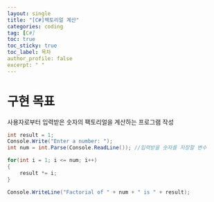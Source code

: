 ```yaml
---
layout: single
title: "[C#]팩토리얼 계산"
categories: coding
tag: [C#]
toc: true
toc_sticky: true
toc_label: 목차
author_profile: false
excerpt: " "
---
```


# 구현 목표

사용자로부터 입력받은 숫자의 팩토리얼을 계산하는 프로그램 작성

```c#
int result = 1;
Console.Write("Enter a number: ");
int num = int.Parse(Console.ReadLine()); //입력받을 숫자를 저장할 변수

for(int i = 1; i <= num; i++)
{
    result *= i;
}

Console.WriteLine("Factorial of " + num + " is " + result);
```
